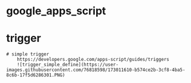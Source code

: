 # google_apps_script
# trigger
    # simple trigger
        https://developers.google.com/apps-script/guides/triggers
        ![trigger_simple_define](https://user-images.githubusercontent.com/76818598/173011610-b574ce2b-3cf8-4ba5-8c6b-17f5d6286301.PNG)

        
